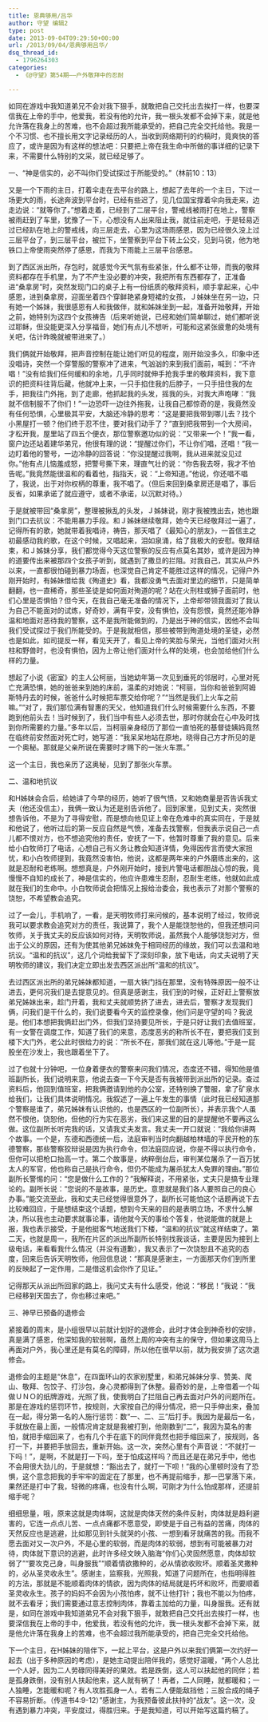 ```yaml
---
title: 恩典够用/吕华
author: 守望 编辑2
type: post
date: 2013-09-04T09:29:50+00:00
url: /2013/09/04/恩典够用吕华/
dsq_thread_id:
  - 1796264303
categories:
  - 《@守望》第54期——户外敬拜中的忍耐

---
```

<p class="mceWPmore" title="更多...">
  如同在游戏中我知道弟兄不会对我下狠手，就敢把自己交托出去挨打一样，也要深信我在上帝的手中，他爱我，若没有他的允许，我一根头发都不会掉下来，就是他允许落在我身上的苦难，也不会超过我所能承受的，把自己完全交托给他。<!--more-->我是一个不习惯、也不擅长用文字记录经历的人，当收到网络期刊的约稿时，竟爽快的答应了，或许是因为有这样的想法吧：只要把上帝在我生命中所做的事详细的记录下来，不需要什么特别的文采，就已经足够了。
</p>

一、“神是信实的，必不叫你们受试探过于所能受的。”（林前10：13）

又是一个下雨的主日，打着伞走在去平台的路上，想起了去年的一个主日，下过一场更大的雨，长途奔波到平台时，已经有些迟了，见几位国宝撑着伞向我走来，边走边说：“就等你了。”想着走着，已经到了二层平台，警戒线被雨打在地上，警察被雨赶到了车里，犹豫了一下，心想没有人出来阻止我，就往前走吧，于是轻易迈过已经趴在地上的警戒线，向三层走去，心里为这场雨感恩，因为已经很久没上过三层平台了，到三层平台，被拦下，坐警察到平台下转上公交，见到马锐，他为地铁口上帝使雨突然停了感恩，而我为下雨能上三层平台感恩。

到了西区派出所，存包时，就感觉今天气氛有些紧张，什么都不让带，而我的敬拜资料都存在手机里，为了不产生没必要的冲突，我把所有东西都存了，正准备进“桑拿房”时，突然发现门口的桌子上有一份纸质的敬拜资料，顺手拿起来，心中感恩，进到桑拿房，迎面坐着四个穿鲜艳紧身短裙的女孩，Ｊ姊妹坐在另一边，只有她一个姊妹，我很感恩有人和我做伴，就和姊妹坐到一起，准备开始敬拜，开始之前，她特别为这四个女孩祷告（后来听她说，已经和她们简单聊过，她们都听说过耶稣，但没能更深入分享福音，她们有点儿不想听，可能和这紧张疲惫的处境有关吧，估计昨晚就被带进来了。）

我们俩就开始敬拜，把声音控制在能让她们听见的程度，刚开始没多久，印象中还没唱诗，突然一个穿警服的警察冲了进来，气汹汹的来到我们面前，喊到：“不许唱！”没有给我们任何缓和的余地，几乎同时就伸手抢我手里的敬拜资料，我下意识的把资料往背后藏，他就冲上来，一只手掐住我的后脖子，一只手扭住我的左手，把我往门外拖，到了走廊，他抓起我的头发，摇我的头，对我大声咆哮：“我就不信制服不了你们！”一边恐吓一边往外拖我，让我自己都惊奇的是，我竟然没有任何恐惧，心里极其平安，大脑还冷静的思考：“这是要把我带到哪儿去？找个小黑屋打一顿？他们终于忍不住，要对我们动手了？”直到把我带到一个大房间，才松开我，屋里站了四五个便衣，那位警察邀功似的说：“又带来一个！”我一看，窗户边还站着建华弟兄，他很有理的说：“提醒过你们，不让你们唱，还唱！”我一边盯着他的警号，一边冷静的回答说：“你没提醒过我啊，我从进来就没见过你。”他有点儿恼羞成怒，把警号撕下来，理直气壮的说：“你告我去呀，我才不怕告呢。”我竟然能很温和的看着他，指指天，说：“上帝知道。”他说，你还唱不唱了，我说，出于对你权柄的尊重，我不唱了。（但后来回到桑拿房还是唱了，事后反省，如果承诺了就应遵守，或者不承诺，以沉默对待。）

于是就被带回“桑拿房”，整理被揪乱的头发，Ｊ姊妹说，刚才我被拽出去，她也跟到门口去抗议：不能用暴力手段。和Ｊ姊妹继续敬拜，她今天已经敬拜过一遍了，记得所有的歌，她就带着我唱诗，祷告，那天唱了《最知心的朋友》，一首信主之初最感动我的歌，在这个时候，又唱起来，泪如泉涌，给了我极大的安慰。敬拜结束，和Ｊ姊妹分享，我们都觉得今天这位警察的反应有点莫名其妙，或许是因为神的道要传出来被那四个女孩子听到，就遇到了撒旦的拦阻。对我自己，其实从户外以来，一直都很怕碰到暴力场面，也深觉自己肯定不能胜过这样的情况，记得户外刚开始时，有姊妹借给我《殉道史》看，我都没勇气去面对里边的细节，只是简单翻翻，也一直稀奇，那些圣徒是如何面对殉道的呢？站在火刑柱或狮子面前时，他们心里是否惧怕？但今天，在我自己毫无准备的情况下，上帝却带领我面对了我认为自己不能面对的试炼，好奇妙，满有平安，没有惧怕，没有怨恨，竟然还能冷静温和地面对恶待我的警察，这不是我所能做到的，乃是出于神的信实，因他不会叫我们受试探过于我们所能受的。于是我就相信，那些被带到殉道处境的圣徒，必然也是如此，如司提反一样，看见天开了，看见上帝的笑脸与荣光，当他们面对火刑柱和野兽时，也没有惧怕，因为上帝让他们面对什么样的处境，也会加给他们什么样的力量。

想起了小说《密室》的主人公柯丽，当她幼年第一次见到垂死的邻居时，心里对死亡充满恐惧，她的爸爸来到她的床前，温柔的对她说：“柯丽，当你和爸爸到阿姆斯特丹去的时候，爸爸什么时候把车票交给你呢？”“当然是我们上火车之前嘛。”“对了，我们那位满有智惠的天父，他知道我们什么时候需要什么东西，不要跑到他前头去！当时候到了，我们当中有些人必须去世，那时你就会在心中及时找到你所需要的力量。”多年以后，当柯丽亲身经历了那位一直怕死的基督徒姨妈竟然在临终前安然面对死亡时，她写道：“我呆呆地站在原地，晓得自己方才所见的是一个奥秘。那就是父亲所说在需要时才赐下的一张火车票。”

这一个主日，我也亲历了这奥秘，见到了那张火车票。

二、温和地抗议

和H姊妹会合后，给她讲了今早的经历，她听了很气愤，又和她商量是否告诉我丈夫（他还没信主），我俩一致认为还是别告诉他了。回到家里，见到丈夫，突然很想告诉他，不是为了寻得安慰，而是想向他见证上帝在危难中的真实同在，于是就和他说了，他听过后的第一反应自然是气愤，准备去找警察，但我表示说自己一点儿都不恨对方，也不想追究他的责任，安抚了一下，他暂时尊重了我的意见。后来给小白牧师打了电话，心想自己有义务让教会知道详情，免得因传言而使大家担忧，和小白牧师提到，我竟然没害怕，他说，这都是两年来的户外磨练出来的，这就是忍耐和老练啊。想想真是，户外刚开始时，接到片警电话都胆战心惊的我，竟慢慢不自知的成长了，神是信实的，他应许患难生忍耐，忍耐生老练，他就如此成就在我们的生命中。小白牧师说会把情况上报给治委会，我也表示了对那个警察的饶恕，不希望教会追究。

过了一会儿，手机响了，一看，是天明牧师打来问候的，基本说明了经过，牧师说我可以要求教会追究对方的责任，我说算了，我个人是能饶恕他的，但我还想问问牧师，关于我丈夫的反应该如何对待，天明牧师说，虽然我个人能够饶恕对方，但出于公义的原因，还有为使其他弟兄姊妹免于相同经历的缘故，我们可以去温和地抗议。“温和的抗议”，这几个词给我留下了深刻印象，放下电话，向丈夫说明了天明牧师的建议，我们决定立即出发去西区派出所“温和的抗议”。

去过西区派出所的弟兄姊妹都知道，一扇大铁门挡在那里，没有特殊原因一般不让进去，更何况我们是去提意见的。但真是感谢主，我们到的时候，正好赶上警察放弟兄姊妹出来，趁门开着，我和丈夫就顺势挤了进去，进去后，警察才发现我们俩，问我们是干什么的，我们说要看今天的监控录像，他们问是守望的吗？我说是。他们本想把我俩赶出门外，但我们坚持要见所长，于是只好让我们去值班室，有一女警在调度工作，知道了我们的来意，态度恶劣的称所长不在，要把我们支到楼下大门外，老公此时很给力的说：“所长不在，那我们就在这儿等他。”于是一屁股坐在沙发上，我也跟着坐下了。

过了也就十分钟吧，一位身着便衣的警察来问我们情况，态度还不错，得知他是值班副所长，我们说明来意，他说去查一下今天是否有我被带到派出所的记录。查过资料后，他回到值班室，把我俩邀请到他的办公室，还特别换了警服，拿了矿泉水给我们，让我们具体说明情况。我叙述了一遍上午发生的事情（此时我已经知道那个警察是谁了，弟兄姊妹有认识他的，也是西区的一位副所长），并表示我个人虽然不恨他，饶恕他，但他的行为实在恶劣，我们来这里的目的是提醒他不要再这么做。这位副所长听完我的话，又请我丈夫发言。我丈夫一开口就说：“我给你讲两个故事。一个是，东德和西德统一后，法庭审判当时向翻越柏林墙的平民开枪的东德警察，那些警察狡辩说是因为执行命令，但法庭回应说，你是不得以执行命令，但你可以把枪口抬高一寸。第二个故事是，纳粹倒台后，审判某位屠杀了一百万犹太人的军官，他也称自己是执行命令，但仍不能成为屠杀犹太人免罪的理由。”那位副所长警惕的问：“您是做什么工作的？”我解释说，不用紧张，丈夫只是搞专业理论的。副所长说：“您说的不是故事，是历史。意思就是我们各人要照自己的良心办事。”能交流至此，我和丈夫已经觉得很意外了，副所长可能怕这个话题再说下去比较难回应，于是想结束这个话题，想到今天来的目的是表明立场，不求什么解决，所以我也主动要求就事论事，请他就今天的事给个答复，他说能做的就是上报，我也表示接受，于是他挺客气地送我们下楼，“温和的抗议”就这样结束了。第二天，也就是周一，我所在片区的派出所副所长特别找我谈话，主要是因为接到上级电话，来看看我什么情况（并没有道歉），我又表示了一次饶恕且不追究的态度，回来后告诉天明牧师，他回信息说：“那真是感谢主，一方面那天你们到所里的反映起了一定作用，二是借这机会你作了见证。”

记得那天从派出所回家的路上，我问丈夫有什么感受，他说：“移民！”我说：“我已经移到天国去了，你也移过来吧。”

三、神早已预备的退修会

紧接着的周末，是小组很早以前就计划好的退修会，此时才体会到神奇秒的安排，真是满了感恩，他深知我的软弱啊，虽然上周的冲突有主的保守，但如果这周马上再面对户外，我心里还是有莫名的障碍，所以他在很早以前，就为我安排了这次退修会。

退修会的主题是“休息”，在四面环山的农家别墅里，和弟兄姊妹分享、赞美、爬山、敬拜、包饺子、打沙包，身心灵都得到了休整。最奇妙的是，上帝借着一个叫做ＵＮＯ的纸牌游戏，光照了我，使我明白了拦阻自己再去面对户外的问题所在。那是在游戏的惩罚环节，按规则，大家按自己的得分情况，把一只手伸出来，叠加在一起，得分第一名的人施行惩罚：数“一、二、三”后打手。我因为是最后一名，手就放在最上面，一般情况肯定就是我被打到，他刚数到“二”，我因为莫名的害怕，就把手缩回来了，也有几个手在底下的同伴竟然也把手缩回来了，按规则，各打一下，并要把手放回去，重新开始。这一次，突然心里有个声音说：“不就打一下吗！”，是啊，不就是打一下吗，至于怕成这样吗？而且还是在弟兄手中，他也不会用很大劲儿的，于是就想：“豁出去了，就打一下呗！”我的心里顿时没有了恐惧，这个意念把我的手牢牢的固定在了那里，也不再提前缩手，那一巴掌落下来，果然还是打中了我，轻微的疼痛，也没有什么啊，可刚才为什么怕成那样，还提前缩手呢？

细细思量，哦，原来这就是肉体啊，这就是肉体天然的条件反射，肉体就是趋利避害的，它连一点点儿苦、一点点痛都不愿意受，即使是于自己有益的苦痛，肉体的天然反应也是逃避，比如那见到针头就哭的小孩、一想到看牙就痛苦的我。而我不愿去面对又一次户外，不是心里的软弱，而是肉体的软弱，想到有可能被暴力对待，肉体就下意识的逃避，此时许多经文映入脑海“你们心灵固然愿意，肉体却软弱了”“要攻克己身，叫身服我”“顺着情欲撒种的，必从情欲收败坏。顺着圣灵撒种的，必从圣灵收永生”。感谢主，监察我，光照我，知道了问题所在，也指明得胜的方法，那就是不能顺着肉体的情欲，因为肉体的结局就是朽坏和败坏，而要顺着圣灵收永生。孩子的妈妈不会因为小孩怕疼，就不让他打针；我也不能以为怕疼，就不去看牙；我们需要通过意志控制肉体，靠着主加给的力量，叫身服我。还有就是，如同在游戏中我知道弟兄不会对我下狠手，就敢把自己交托出去挨打一样，也要深信我在上帝的手中，他爱我，若没有他的允许，我一根头发都不会掉下来，就是他允许落在我身上的苦难，也不会超过我所能承受的，把自己完全交托给他。

下一个主日，在H姊妹的陪伴下，一起上平台，这是户外以来我们俩第一次约好一起去（出于多种原因的考虑），是她主动提出陪伴我的，感觉好温暖，“两个人总比一个人好，因为二人劳碌同得美好的果效。若是跌倒，这人可以扶起他的同伴；若是孤身跌倒，没有别人扶起他来，这人就有祸了！再者，二人同睡，就都暖和；一人独睡，怎能暖和呢？有人攻胜孤身一人，若有二人便能敌挡他；三股合成的绳子不容易折断。（传道书4:9-12）”感谢主，为我预备彼此扶持的“战友”。这一次，没有遇到暴力冲突，平安度过，得胜归来。于是我知道，可以开始写这篇约稿了。